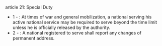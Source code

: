 article 21: Special Duty

<ul>
			<li>1 - : At times of war and general mobilization, a national serving his active national service may be required to serve beyond the time limit unless he is officially released by the authority. <ul>
			</ul></li>			<li>2 - : A national registered to serve shall report any changes of permanent address. <ul>
			</ul></li></ul>